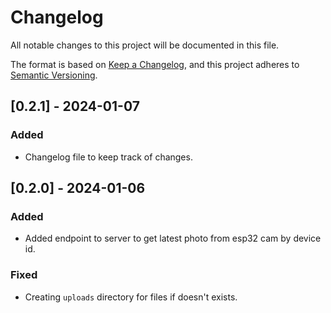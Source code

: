 # Changelog

All notable changes to this project will be documented in this file.

The format is based on [Keep a Changelog](https://keepachangelog.com/en/1.0.0/),
and this project adheres to [Semantic Versioning](https://semver.org/spec/v2.0.0.html).

## [0.2.1] - 2024-01-07

### Added

- Changelog file to keep track of changes.

## [0.2.0] - 2024-01-06

### Added

- Added endpoint to server to get latest photo from esp32 cam by device id.

### Fixed

- Creating `uploads` directory for files if doesn't exists.